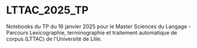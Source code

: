 # LTTAC_2025_TP
Notebooks du TP du 16 janvier 2025 pour le Master Sciences du Langage - Parcours Lexicographie, terminographie et traitement automatique de corpus (LTTAC) de l'Université de Lille. 
